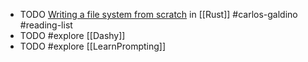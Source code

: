 - TODO [Writing a file system from scratch](https://blog.carlosgaldino.com/writing-a-file-system-from-scratch-in-rust.html) in [[Rust]] #carlos-galdino #reading-list
- TODO #explore [[Dashy]]
- TODO #explore [[LearnPrompting]]